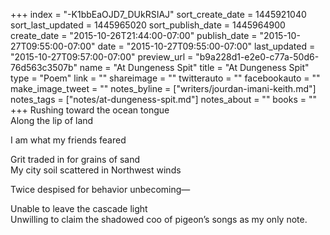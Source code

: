 +++
index = "-K1bbEaOJD7_DUkRSIAJ"
sort_create_date = 1445921040
sort_last_updated = 1445965020
sort_publish_date = 1445964900
create_date = "2015-10-26T21:44:00-07:00"
publish_date = "2015-10-27T09:55:00-07:00"
date = "2015-10-27T09:55:00-07:00"
last_updated = "2015-10-27T09:57:00-07:00"
preview_url = "b9a228d1-e2e0-c77a-50d6-76d563c3507b"
name = "At Dungeness Spit"
title = "At Dungeness Spit"
type = "Poem"
link = ""
shareimage = ""
twitterauto = ""
facebookauto = ""
make_image_tweet = ""
notes_byline = ["writers/jourdan-imani-keith.md"]
notes_tags = ["notes/at-dungeness-spit.md"]
notes_about = ""
books = ""
+++
Rushing toward the ocean tongue<br>
Along the lip of land

I am what my friends feared

Grit traded in for grains of sand<br>
My city soil scattered in Northwest winds

Twice despised for behavior unbecoming&mdash;

Unable to leave the cascade light<br>
Unwilling to claim the shadowed coo of pigeon’s songs as my only note.